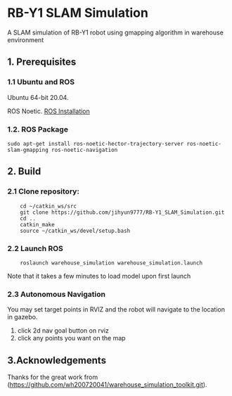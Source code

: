 # RB-Y1 SLAM Simulation
A SLAM simulation of RB-Y1 robot using gmapping algorithm in warehouse environment

## 1. Prerequisites
### 1.1 **Ubuntu** and **ROS**
Ubuntu 64-bit 20.04.

ROS Noetic. [ROS Installation](http://wiki.ros.org/ROS/Installation)

### 1.2. **ROS Package**
```
sudo apt-get install ros-noetic-hector-trajectory-server ros-noetic-slam-gmapping ros-noetic-navigation
```

## 2. Build 
### 2.1 Clone repository:
```
    cd ~/catkin_ws/src
    git clone https://github.com/jihyun9777/RB-Y1_SLAM_Simulation.git
    cd ..
    catkin_make
    source ~/catkin_ws/devel/setup.bash
```

### 2.2 Launch ROS
```
    roslaunch warehouse_simulation warehouse_simulation.launch
```
Note that it takes a few minutes to load model upon first launch

### 2.3 Autonomous Navigation
You may set target points in RVIZ and the robot will navigate to the location in gazebo.
1. click 2d nav goal button on rviz
2. click any points you want on the map

## 3.Acknowledgements
Thanks for the great work from (https://github.com/wh200720041/warehouse_simulation_toolkit.git).


